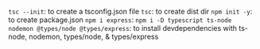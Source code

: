 `tsc --init`: to create a tsconfig.json file
`tsc`: to create dist dir
`npm init -y`: to create package.json
`npm i express`:
`npm i -D typescript ts-node nodemon @types/node @types/express`: to install devdependencies with
ts-node, nodemon, types/node, & types/express
